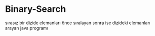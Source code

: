 # Binary-Search
sırasız bir dizide elemanları önce sıralayan sonra ise dizideki elemanları arayan java programı
